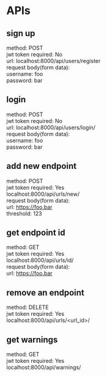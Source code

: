 # APIs

## sign up
method: POST \
jwt token required: No \
url: localhost:8000/api/users/register \
request body(form data): \
username: foo \
password: bar

## login
method: POST \
jwt token required: No \
url: localhost:8000/api/users/login/ \
request body(form data): \
username: foo \
password: bar

## add new endpoint
method: POST \
jwt token required: Yes \
localhost:8000/api/urls/new/ \
request body(form data): \
url: https://foo.bar \
threshold: 123

## get endpoint id
method: GET \
jwt token required: Yes \
localhost:8000/api/urls/id/ \
request body(form data): \
url: https://foo.bar

## remove an endpoint
method: DELETE \
jwt token required: Yes \
localhost:8000/api/urls/<url_id>/

## get warnings
method: GET \
jwt token required: Yes \
localhost:8000/api/warnings/
